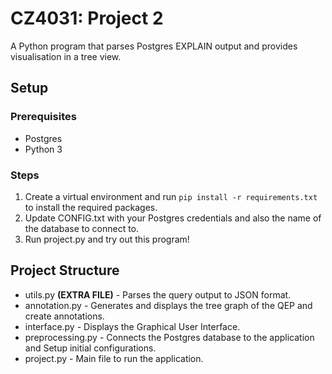 # CZ4031: Project 2
A Python program that parses Postgres EXPLAIN output and provides visualisation in a tree view.

## Setup

### Prerequisites
- Postgres
- Python 3

### Steps
1. Create a virtual environment and run `pip install -r requirements.txt` to install the required packages.
2. Update CONFIG.txt with your Postgres credentials and also the name of the database to connect to.
3. Run project.py and try out this program!


## Project Structure

- utils.py **(EXTRA FILE)** - Parses the query output to JSON format.
- annotation.py - Generates and displays the tree graph of the QEP and create annotations.
- interface.py - Displays the Graphical User Interface.
- preprocessing.py - Connects the Postgres database to the application and Setup initial configurations.
- project.py - Main file to run the application.


